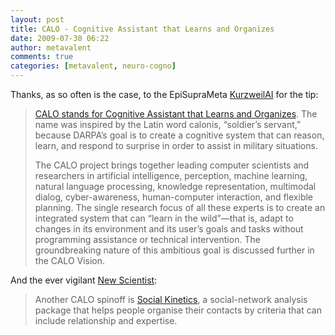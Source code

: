 ```yaml
---
layout: post
title: CALO - Cognitive Assistant that Learns and Organizes
date: 2009-07-30 06:22
author: metavalent
comments: true
categories: [metavalent, neuro-cogno]
---
```

Thanks, as so often is the case, to the EpiSupraMeta <a href="http://www.kurzweilai.net/email/newsRedirect.html?newsID=10918&amp;m=23959">KurzweilAI</a> for the tip:
<blockquote><a href="http://caloproject.sri.com/about/">CALO stands for Cognitive Assistant that Learns and Organizes</a>. The name was inspired by the Latin word calonis, “soldier’s servant,” because DARPA’s goal is to create a cognitive system that can reason, learn, and respond to surprise in order to assist in military situations.

The CALO project brings together leading computer scientists and researchers in artificial intelligence, perception, machine learning, natural language processing, knowledge representation, multimodal dialog, cyber-awareness, human-computer interaction, and flexible planning. The single research focus of all these experts is to create an integrated system that can “learn in the wild”—that is, adapt to changes in its environment and its user’s goals and tasks without programming assistance or technical intervention. The groundbreaking nature of this ambitious goal is discussed further in the CALO Vision.</blockquote>And the ever vigilant <a href="http://www.newscientist.com/article/dn17529-talking-paperclip-inspires-less-irksome-virtual-assistant.html">New Scientist</a>:<blockquote>Another CALO spinoff is <a href="http://socialkinetics.com/">Social Kinetics</a>, a social-network analysis package that helps people organise their contacts by criteria that can include relationship and expertise.</blockquote>




